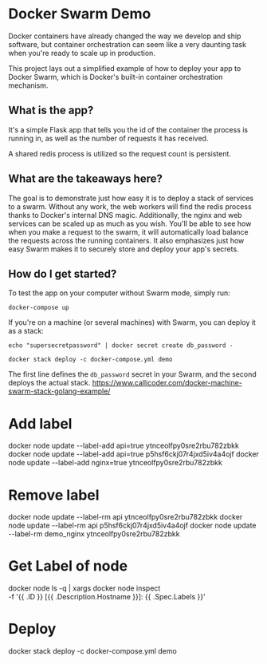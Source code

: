 # Docker Swarm Demo
Docker containers have already changed the way we develop and ship software,
but container orchestration can seem like a very daunting task when you're
ready to scale up in production.

This project lays out a simplified example of how to deploy your app to Docker
Swarm, which is Docker's built-in container orchestration mechanism.

## What is the app?
It's a simple Flask app that tells you the id of the container the process is
running in, as well as the number of requests it has received.

A shared redis process is utilized so the request count is persistent.

## What are the takeaways here?
The goal is to demonstrate just how easy it is to deploy a stack of services
to a swarm. Without any work, the web workers will find the redis process
thanks to Docker's internal DNS magic. Additionally, the nginx and web services
can be scaled up as much as you wish. You'll be able to see how when you make
a request to the swarm, it will automatically load balance the requests across
the running containers. It also emphasizes just how easy Swarm makes it to
securely store and deploy your app's secrets.

## How do I get started?
To test the app on your computer without Swarm mode, simply run:
```
docker-compose up
```

If you're on a machine (or several machines) with Swarm, you can deploy it as
a stack:
```
echo "supersecretpassword" | docker secret create db_password -

docker stack deploy -c docker-compose.yml demo
```

The first line defines the `db_password` secret in your Swarm, and the second deploys the actual stack.
https://www.callicoder.com/docker-machine-swarm-stack-golang-example/

# Add label
docker node update --label-add api=true ytnceolfpy0sre2rbu782zbkk
docker node update --label-add api=true p5hsf6ckj07r4jxd5iv4a4ojf
docker node update --label-add nginx=true ytnceolfpy0sre2rbu782zbkk

# Remove label
docker node update --label-rm api ytnceolfpy0sre2rbu782zbkk
docker node update --label-rm api p5hsf6ckj07r4jxd5iv4a4ojf
docker node update --label-rm demo_nginx ytnceolfpy0sre2rbu782zbkk


# Get Label of node
docker node ls -q | xargs docker node inspect \
  -f '{{ .ID }} [{{ .Description.Hostname }}]: {{ .Spec.Labels }}'

# Deploy
docker stack deploy -c docker-compose.yml demo